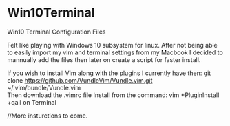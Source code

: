 # Win10Terminal
Win10 Terminal Configuration Files

Felt like playing with Windows 10 subsystem for linux.
After not being able to easily import my vim and terminal settings from my Macbook I decided to mannually add the files then later on create a script for faster install.

If you wish to install Vim along with the plugins I currently have then: 
git clone https://github.com/VundleVim/Vundle.vim.git ~/.vim/bundle/Vundle.vim    
Then download the .vimrc file 
Install from the command: vim +PluginInstall +qall on Terminal

//More insturctions to come.
